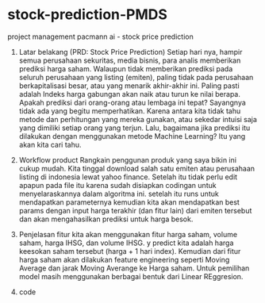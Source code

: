 # stock-prediction-PMDS
project management pacmann ai - stock price prediction

1. Latar belakang (PRD: Stock Price Prediction)
Setiap hari nya, hampir semua perusahaan sekuritas, media bisnis, para analis memberikan prediksi harga saham. Walaupun tidak memberikan prediksi pada seluruh perusahaan yang listing (emiten), paling tidak pada perusahaan berkapitalisasi besar, atau yang menarik akhir-akhir ini. Paling pasti adalah Indeks harga gabungan akan naik atau turun ke nilai berapa. Apakah prediksi dari orang-orang atau lembaga ini tepat? Sayangnya tidak ada yang begitu memperhatikan. Karena antara kita tidak tahu metode dan perhitungan yang mereka gunakan, atau sekedar intuisi saja yang dimiliki setiap orang yang terjun. Lalu, bagaimana jika prediksi itu dilakukan dengan menggunakan metode Machine Learning? Itu yang akan kita cari tahu.

2. Workflow product
Rangkain penggunan produk yang saya bikin ini cukup mudah. Kita tinggal download salah satu emiten atau perusahaan listing di indonesia lewat yahoo finance. Setelah itu tidak perlu edit apapun pada file itu karena sudah disiapkan codingan untuk menyelaraskannya dalam algoritma ini. setelah itu runs untuk mendapatkan parameternya kemudian kita akan mendapatkan best params dengan input harga terakhir (dan fitur lain) dari emiten tersebut dan akan mengahasilkan prediksi untuk harga besok.

3. Penjelasan fitur
kita akan menggunakan fitur harga saham, volume saham, harga IHSG, dan volume IHSG. y predict kita adalah harga keesokan saham tersebut (harga + 1 hari index). Kemudian dari fitur harga saham akan dilakukan feature engineering seperti Moving Average dan jarak Moving Averange ke Harga saham. Untuk pemilihan model masih menggunakan berbagai bentuk dari Linear REggresion.

4. code

